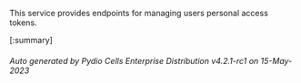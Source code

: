 






This service provides endpoints for managing users personal access tokens.

[:summary]

###### Auto generated by Pydio Cells Enterprise Distribution v4.2.1-rc1 on 15-May-2023
